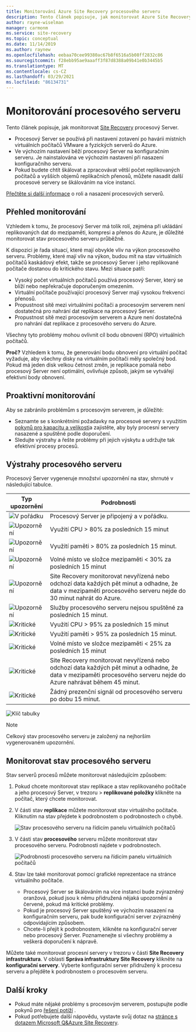 ```yaml
---
title: Monitorování Azure Site Recovery procesového serveru
description: Tento článek popisuje, jak monitorovat Azure Site Recovery procesový Server, který se používá pro zotavení po havárii virtuálního počítače VMware nebo fyzického serveru.
author: rayne-wiselman
manager: carmonm
ms.service: site-recovery
ms.topic: conceptual
ms.date: 11/14/2019
ms.author: raynew
ms.openlocfilehash: eebaa70cee99380ac67b8f6516a5b08ff2832c86
ms.sourcegitcommit: f28ebb95ae9aaaff3f87d8388a09b41e0b3445b5
ms.translationtype: MT
ms.contentlocale: cs-CZ
ms.lasthandoff: 03/29/2021
ms.locfileid: "86134731"
---
```

# <a name="monitor-the-process-server"></a>Monitorování procesového serveru

Tento článek popisuje, jak monitorovat [Site Recovery](site-recovery-overview.md) procesový Server.

- Procesový Server se používá při nastavení zotavení po havárii místních virtuálních počítačů VMware a fyzických serverů do Azure.
- Ve výchozím nastavení běží procesový Server na konfiguračním serveru. Je nainstalována ve výchozím nastavení při nasazení konfiguračního serveru.
- Pokud budete chtít škálovat a zpracovávat větší počet replikovaných počítačů a vyšších objemů replikačních přenosů, můžete nasadit další procesové servery se škálováním na více instancí.

[Přečtěte si další informace](vmware-physical-azure-config-process-server-overview.md) o roli a nasazení procesových serverů.

## <a name="monitoring-overview"></a>Přehled monitorování

Vzhledem k tomu, že procesový Server má tolik rolí, zejména při ukládání replikovaných dat do mezipaměti, kompresi a přenos do Azure, je důležité monitorovat stav procesového serveru průběžně.

K dispozici je řada situací, které mají obvykle vliv na výkon procesového serveru. Problémy, které mají vliv na výkon, budou mít na stav virtuálních počítačů kaskádový efekt, takže se procesový Server i jeho replikované počítače dostanou do kritického stavu. Mezi situace patří:

- Vysoký počet virtuálních počítačů používá procesový Server, který se blíží nebo nepřekračuje doporučeným omezením.
- Virtuální počítače používající procesový Server mají vysokou frekvenci přenosů.
- Propustnost sítě mezi virtuálními počítači a procesovým serverem není dostatečná pro nahrání dat replikace na procesový Server.
- Propustnost sítě mezi procesovým serverem a Azure není dostatečná pro nahrání dat replikace z procesového serveru do Azure.

Všechny tyto problémy mohou ovlivnit cíl bodu obnovení (RPO) virtuálních počítačů. 

**Proč?** Vzhledem k tomu, že generování bodu obnovení pro virtuální počítač vyžaduje, aby všechny disky na virtuálním počítači měly společný bod. Pokud má jeden disk velkou četnost změn, je replikace pomalá nebo procesový Server není optimální, ovlivňuje způsob, jakým se vytvářejí efektivní body obnovení.

## <a name="monitor-proactively"></a>Proaktivní monitorování

Aby se zabránilo problémům s procesovým serverem, je důležité:

- Seznamte se s konkrétními požadavky na procesové servery s využitím [pokynů pro kapacitu a velikosti](site-recovery-plan-capacity-vmware.md#capacity-considerations)a zajistěte, aby byly procesní servery nasazené a spuštěné podle doporučení.
- Sledujte výstrahy a řešte problémy při jejich výskytu a udržujte tak efektivní procesy procesů.


## <a name="process-server-alerts"></a>Výstrahy procesového serveru

Procesový Server vygeneruje množství upozornění na stav, shrnuté v následující tabulce.

**Typ upozornění** | **Podrobnosti**
--- | ---
![V pořádku][green] | Procesový Server je připojený a v pořádku.
![Upozornění][yellow] | Využití CPU > 80% za posledních 15 minut
![Upozornění][yellow] | Využití paměti > 80% za posledních 15 minut.
![Upozornění][yellow] | Volné místo ve složce mezipaměti < 30% za posledních 15 minut
![Upozornění][yellow] | Site Recovery monitorovat nevyřízená nebo odchozí data každých pět minut a odhadne, že data v mezipaměti procesového serveru nejde do 30 minut nahrát do Azure.
![Upozornění][yellow] | Služby procesového serveru nejsou spuštěné za posledních 15 minut.
![Kritické][red] | Využití CPU > 95% za posledních 15 minut
![Kritické][red] | Využití paměti > 95% za posledních 15 minut.
![Kritické][red] | Volné místo ve složce mezipaměti < 25% za posledních 15 minut
![Kritické][red] | Site Recovery monitorovat nevyřízená nebo odchozí data každých pět minut a odhadne, že data v mezipaměti procesového serveru nejde do Azure nahrávat během 45 minut.
![Kritické][red] | Žádný prezenční signál od procesového serveru po dobu 15 minut.

![Klíč tabulky](./media/vmware-physical-azure-monitor-process-server/table-key.png)

> [!NOTE]
> Celkový stav procesového serveru je založený na nejhorším vygenerovaném upozornění.



## <a name="monitor-process-server-health"></a>Monitorovat stav procesového serveru

Stav serverů procesů můžete monitorovat následujícím způsobem: 

1. Pokud chcete monitorovat stav replikace a stav replikovaného počítače a jeho procesový Server, v trezoru > **replikované položky** klikněte na počítač, který chcete monitorovat.
2. V části stav **replikace** můžete monitorovat stav virtuálního počítače. Kliknutím na stav přejdete k podrobnostem o podrobnostech o chybě.

    ![Stav procesového serveru na řídicím panelu virtuálních počítačů](./media/vmware-physical-azure-monitor-process-server/vm-ps-health.png)

4. V části stav **procesového** serveru můžete monitorovat stav procesového serveru. Podrobnosti najdete v podrobnostech.

    ![Podrobnosti procesového serveru na řídicím panelu virtuálních počítačů](./media/vmware-physical-azure-monitor-process-server/ps-summary.png)

5. Stav lze také monitorovat pomocí grafické reprezentace na stránce virtuálního počítače.
    - Procesový Server se škálováním na více instancí bude zvýrazněný oranžová, pokud jsou k němu přidružená nějaká upozornění a červené, pokud má kritické problémy. 
    - Pokud je procesový Server spuštěný ve výchozím nasazení na konfiguračním serveru, pak bude konfigurační server zvýrazněný odpovídajícím způsobem.
    - Chcete-li přejít k podrobnostem, klikněte na konfigurační server nebo procesový Server. Poznamenejte si všechny problémy a veškerá doporučení k nápravě.

Můžete také monitorovat procesní servery v trezoru v části **Site Recovery infrastruktura**. V oblasti **Správa infrastruktury Site Recovery** klikněte na **konfigurační servery**. Vyberte konfigurační server přidružený k procesu serveru a přejděte k podrobnostem o procesovém serveru.


## <a name="next-steps"></a>Další kroky

- Pokud máte nějaké problémy s procesovým serverem, postupujte podle pokynů pro [řešení potíží](vmware-physical-azure-troubleshoot-process-server.md) .
- Pokud potřebujete další nápovědu, vystavte svůj dotaz na [stránce s dotazem Microsoft Q&Azure Site Recovery](/answers/topics/azure-site-recovery.html). 

[green]: ./media/vmware-physical-azure-monitor-process-server/green.png
[yellow]: ./media/vmware-physical-azure-monitor-process-server/yellow.png
[red]: ./media/vmware-physical-azure-monitor-process-server/red.png

